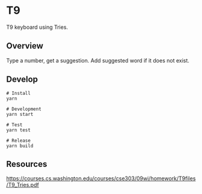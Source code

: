 # T9
T9 keyboard using Tries. 

## Overview
Type a number, get a suggestion. Add suggested word if it does not exist.

## Develop
```
# Install
yarn

# Development
yarn start

# Test
yarn test

# Release
yarn build
```

## Resources
https://courses.cs.washington.edu/courses/cse303/09wi/homework/T9files/T9_Tries.pdf
